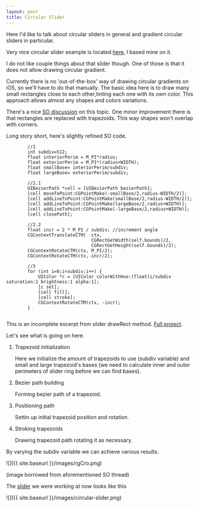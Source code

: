 ```yaml
---
layout: post
title: Circular Slider
---
```

Here I'd like to talk about circular sliders in general and gradient circular sliders in particular.

Very nice circular slider example is located [here](https://github.com/ariok/TB_CircularSlider), I based mine on it.

I do not like couple things about that slider though. One of those is that it does not allow drawing circular gradient.

Currently there is no 'out-of-the-box' way of drawing circular gradients on iOS, so we'll have to do that manually. The basic idea here is to draw many small rectangles close to each other,tinting each one with its own color. This approach allows almost any shapes and colors variations. 

There's a nice [SO discussion](http://stackoverflow.com/questions/11783114/draw-outer-half-circle-with-gradient-using-core-graphics-in-ios) on this topic. One minor improvement there is that rectangles are replaced with trapezoids. This way shapes won't overlap with corners. 

Long story short, here's slightly refined SO code.

```
		//1
        int subdiv=512;
        float interiorPerim = M_PI*radius;
        float exteriorPerim = M_PI*(radius+WIDTH);
        float smallBase= interiorPerim/subdiv;
        float largeBase= exteriorPerim/subdiv;
        
        //2.1
        UIBezierPath *cell = [UIBezierPath bezierPath];
        [cell moveToPoint:CGPointMake(-smallBase/2,radius-WIDTH/2)];
        [cell addLineToPoint:CGPointMake(smallBase/2,radius-WIDTH/2)];
        [cell addLineToPoint:CGPointMake(largeBase/2,radius+WIDTH)];
        [cell addLineToPoint:CGPointMake(-largeBase/2,radius+WIDTH)];
        [cell closePath];

        //2.2
        float incr = 2 * M_PI / subdiv; //increment angle
        CGContextTranslateCTM(	ctx, 
        						CGRectGetWidth(self.bounds)/2, 
        						CGRectGetHeight(self.bounds)/2);
        CGContextRotateCTM(ctx, M_PI/2);
        CGContextRotateCTM(ctx,-incr/2);

		//3        
        for (int i=0;i<subdiv;i++) {
            UIColor *c = [UIColor colorWithHue:(float)i/subdiv saturation:1 brightness:1 alpha:1];
            [c set];
            [cell fill];
            [cell stroke];
            CGContextRotateCTM(ctx, -incr);
        }


```

This is an incomplete excerpt from slider drawRect method.  [Full project](https://github.com/golopupinsky/CircularSlider).

Let's see what is going on here.

1. Trapezoid initialization

	Here we initialize the amount of trapezoids to use (subdiv variable) and small and large trapezoid's bases (we need to calculate inner and outer perimeters of slider ring before we can find bases).

2. Bezier path building
	
	Forming bezier path of a trapezoid.

3. Positioning path

	Settin up initial trapezoid position and rotation.
	
4. Stroking trapezoids
	
	Drawing trapezoid path rotating it as necessary.


By varying the subdiv variable we can achieve various results.
	
![]({{ site.baseurl }}/images/rgCro.png)

(image borrowed from aforementioned SO thread)

The [slider](https://github.com/golopupinsky/CircularSlider) we were working at now looks like this

![]({{ site.baseurl }}/images/circular-slider.png)
